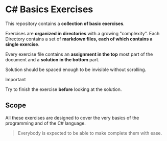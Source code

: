 # C# Basics Exercises

This repository contains a **collection of basic exercises**.

Exercises are **organized in directories** with a growing "complexity". Each Directory contains a set of **markdown files, each of which contains a single exercise**.

Every exercise file contains an **assignment in the top** most part of the document and a **solution in the bottom** part.

Solution should be spaced enough to be invisible without scrolling.

> [!IMPORTANT]  
> Try to finish the exercise **before** looking at the solution.

## Scope

All these exercises are designed to cover the very basics of the programming and of the C# language.

> Everybody is expected to be able to make complete them with ease.
